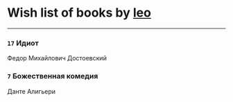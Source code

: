 # Wish list of books by [leo](https://plus.google.com/u/0/106915386474260202605/)
---

### `17` Идиот
Федор Михайлович Достоевский

### `7` Божественная комедия
Данте Алигьери

